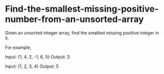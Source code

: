 # Find-the-smallest-missing-positive-number-from-an-unsorted-array


Given an unsorted integer array, find the smallest missing positive integer in it.

For example,

Input:  {1, 4, 2, -1, 6, 5}
Output: 3
 
Input:  {1, 2, 3, 4}
Output: 5
